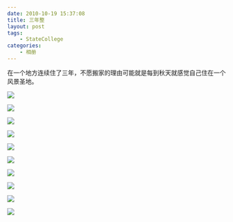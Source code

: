 ```yaml
---
date: 2010-10-19 15:37:08
title: 三年整
layout: post
tags:
    - StateCollege
categories:
    - 相册
---
```

在一个地方连续住了三年，不愿搬家的理由可能就是每到秋天就感觉自己住在一个风景圣地。

![](http://pic.ztpala.com/wp-content/uploads/2010/10/IMG_0555-400x300.jpg)

![](http://pic.ztpala.com/wp-content/uploads/2010/10/IMG_0556-400x300.jpg)

![](http://pic.ztpala.com/wp-content/uploads/2010/10/IMG_0558-400x300.jpg)

![](http://pic.ztpala.com/wp-content/uploads/2010/10/IMG_0566-300x400.jpg)

![](http://pic.ztpala.com/wp-content/uploads/2010/10/IMG_0599-300x400.jpg)

![](http://pic.ztpala.com/wp-content/uploads/2010/10/IMG_0298-400x300.jpg)

![](http://pic.ztpala.com/wp-content/uploads/2010/10/IMG_0607-300x400.jpg)

![](http://pic.ztpala.com/wp-content/uploads/2010/10/IMG_0933-400x300.jpg)

![](http://pic.ztpala.com/wp-content/uploads/2010/10/IMG_0934-400x300.jpg)

![](http://pic.ztpala.com/wp-content/uploads/2010/10/IMG_0936-300x400.jpg)
